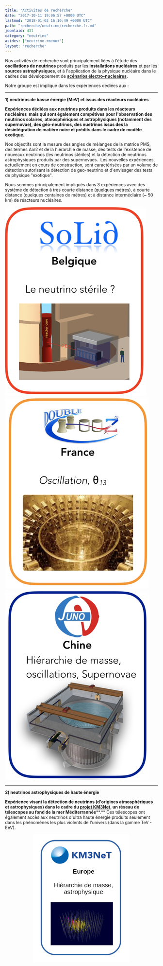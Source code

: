 ```yaml
---
title: "Activités de recherche"
date: "2017-10-11 19:06:57 +0000 UTC"
lastmod: "2018-01-02 16:10:49 +0000 UTC"
path: "recherche/neutrino/recherche.fr.md"
joomlaid: 431
category: "neutrino"
asides: ["neutrino.+menu+"]
layout: "recherche"
---
```

Nos activités de recherche sont principalement liées à l'étude des **oscillations de neutrinos** produits par les **installations nucléaires** et par les **sources astrophysiques**, et à l'application de la physique nucléaire dans le cadres des développement de **[scénarios électro-nucleaires](/recherche/sen/systeme-et-scenarios.xx)**.

Notre groupe est impliqué dans les expériences dédiées aux :

* * *

**1) neutrinos de basse énergie (MeV) et issus des réacteurs nucléaires**

**Expériences dédiées aux neutrinos produits dans les réacteurs nucléaires  mais qui sont également compétives pour l'observation des neutrinos solaires, atmosphériques et astrophysiques (notamment des supernovae), des géo-neutrinos, des nuetrinos issus des la désintégration de matière noire et prédits dans le cadre de modèle exotique.**

Nos objectifs sont la mesure des angles de mélanges de la matrice PMS, des termes Δm2 et de la hiérarchie de masse, des tests de l'existence de nouveaux neutrinos (les neutrinos stériles) et la détection de neutrinos astrophysiques produits par des supernovaes.  Les nouvelles expériences, actuellement en cours de construction, sont caractérisées par un volume de détection autorisant la détection de geo-neutrino et d'envisager des tests de physique "exotique".

Nous sommes principalement impliqués dans 3 expériences avec des système de détection à très courte distance (quelques mètres), à courte distance (quelques centaines de mètres) et à distance intermédiaire (~ 50 km) de réacteurs nucléaires.

![SOLIDthumb](images/group/SOLIDthumb.png)    [![DCthumb](images/group/DCthumb.png)](/recherche/neutrino/double-chooz-experiment-2.en)    [![JUNOthumb](images/group/JUNOthumb.png)](/recherche/neutrino/juno-experiment.en)

* * *

**2) neutrinos astrophysiques de haute énergie**

**Expérience visant la détection de neutrinos (d'origines atmosphériques et astrophysiques) dans le cadre du [projet KM3Net](/recherche/neutrino/la-collaboration-km3net.fr), un réseau de télescopes au fond de la mer Méditerrannée****.** Ces télescopes ont également accès aux neutrinos d'ultra haute énergie produits seulement dans les phénomènes les plus violents de l'univers (dans la gamme TeV - EeV).  

                       ![km3net thumb](images/group/km3net_thumb.png)

